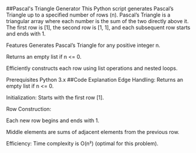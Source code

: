 ##Pascal's Triangle Generator
This Python script generates Pascal’s Triangle up to a specified number of rows (n). Pascal’s Triangle is a triangular array where each number is the sum of the two directly above it. The first row is [1], the second row is [1, 1], and each subsequent row starts and ends with 1.

Features
Generates Pascal’s Triangle for any positive integer n.

Returns an empty list if n <= 0.

Efficiently constructs each row using list operations and nested loops.

Prerequisites
Python 3.x
##Code Explanation
Edge Handling: Returns an empty list if n <= 0.

Initialization: Starts with the first row [1].

Row Construction:

Each new row begins and ends with 1.

Middle elements are sums of adjacent elements from the previous row.

Efficiency: Time complexity is O(n²) (optimal for this problem).

